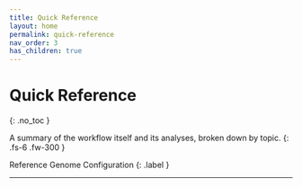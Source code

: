 ```yaml
---
title: Quick Reference
layout: home
permalink: quick-reference
nav_order: 3
has_children: true
---
```


# Quick Reference
{: .no_toc }

A summary of the workflow itself and its analyses, broken down by topic.
{: .fs-6 .fw-300 }

Reference Genome Configuration
{: .label }

---
